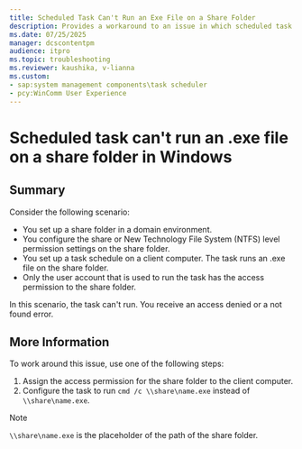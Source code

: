 ```yaml
---
title: Scheduled Task Can't Run an Exe File on a Share Folder
description: Provides a workaround to an issue in which scheduled task can't run an .exe file on a share folder in Windows.
ms.date: 07/25/2025
manager: dcscontentpm
audience: itpro
ms.topic: troubleshooting
ms.reviewer: kaushika, v-lianna
ms.custom:
- sap:system management components\task scheduler
- pcy:WinComm User Experience
---
```

# Scheduled task can't run an .exe file on a share folder in Windows

## Summary

Consider the following scenario:

- You set up a share folder in a domain environment.
- You configure the share or New Technology File System (NTFS) level permission settings on the share folder.
- You set up a task schedule on a client computer. The task runs an .exe file on the share folder.
- Only the user account that is used to run the task has the access permission to the share folder.

In this scenario, the task can't run. You receive an access denied or a not found error.

## More Information

To work around this issue, use one of the following steps:

1. Assign the access permission for the share folder to the client computer.
2. Configure the task to run `cmd /c \\share\name.exe` instead of `\\share\name.exe`.

> [!NOTE]
> `\\share\name.exe` is the placeholder of the path of the share folder.
